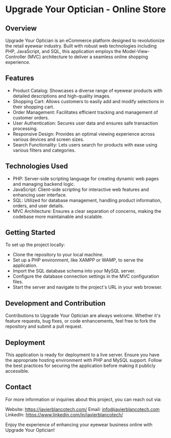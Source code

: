 # Upgrade Your Optician - Online Store
## Overview
Upgrade Your Optician is an eCommerce platform designed to revolutionize the retail eyewear industry. Built with robust web technologies including PHP, JavaScript, and SQL, this application employs the Model-View-Controller (MVC) architecture to deliver a seamless online shopping experience.

## Features
- Product Catalog: Showcases a diverse range of eyewear products with detailed descriptions and high-quality images.
- Shopping Cart: Allows customers to easily add and modify selections in their shopping cart.
- Order Management: Facilitates efficient tracking and management of customer orders.
- User Authentication: Secures user data and ensures safe transaction processing.
- Responsive Design: Provides an optimal viewing experience across various devices and screen sizes.
- Search Functionality: Lets users search for products with ease using various filters and categories.


## Technologies Used
- PHP: Server-side scripting language for creating dynamic web pages and managing backend logic.
- JavaScript: Client-side scripting for interactive web features and enhancing user interface.
- SQL: Utilized for database management, handling product information, orders, and user details.
- MVC Architecture: Ensures a clear separation of concerns, making the codebase more maintainable and scalable.

## Getting Started
To set up the project locally:

- Clone the repository to your local machine.
- Set up a PHP environment, like XAMPP or WAMP, to serve the application.
- Import the SQL database schema into your MySQL server.
- Configure the database connection settings in the MVC configuration files.
- Start the server and navigate to the project's URL in your web browser.

## Development and Contribution
Contributions to Upgrade Your Optician are always welcome. Whether it's feature requests, bug fixes, or code enhancements, feel free to fork the repository and submit a pull request.

## Deployment
This application is ready for deployment to a live server. Ensure you have the appropriate hosting environment with PHP and MySQL support. Follow the best practices for securing the application before making it publicly accessible.

## Contact
For more information or inquiries about this project, you can reach out via:

Website: https://javierblancotech.com/
Email: info@javierblancotech.com
LinkedIn: https://www.linkedin.com/in/javierblancotech/

Enjoy the experience of enhancing your eyewear business online with Upgrade Your Optician!
